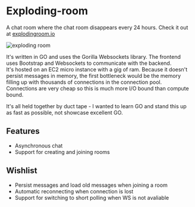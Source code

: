 # Exploding-room

A chat room where the chat room disappears every 24 hours.  Check it out at [explodingroom.io](http://explodingroom.io:3000)

![exploding room](https://i.imgur.com/zjYRrFY.png)

It's written in GO and uses the Gorilla Websockets library.  The frontend uses Bootstrap and Websockets to communicate with the backend.  
It's hosted on an EC2 micro instance with a gig of ram.  Because it doesn't persist messages in memory, the first bottleneck would be the memory filling up with thousands of connections in the connection pool.  Connections are very cheap so this is much more I/O bound than compute bound.

It's all held together by duct tape - I wanted to learn GO and stand this up as fast as possible, not showcase excellent GO.


## Features
* Asynchronous chat
* Support for creating and joining rooms

## Wishlist
* Persist messages and load old messages when joining a room
* Automatic reconnecting when connection is lost
* Support for switching to short polling when WS is not avaliable
